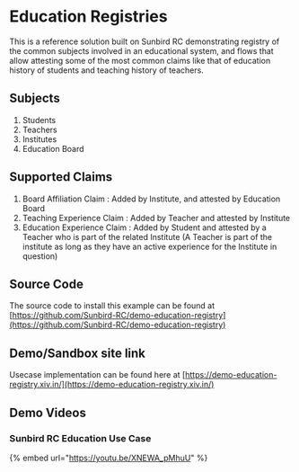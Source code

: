 # Education Registries

This is a reference solution built on Sunbird RC demonstrating registry of the common subjects involved in an educational system, and flows that allow attesting some of the most common claims like that of education history of students and teaching history of teachers.

## Subjects

1. Students
2. Teachers
3. Institutes
4. Education Board

## Supported Claims

1. Board Affiliation Claim : Added by Institute, and attested by Education Board
2. Teaching Experience Claim : Added by Teacher and attested by Institute
3. Education Experience Claim : Added by Student and attested by a Teacher who is part of the related Institute (A Teacher is part of the institute as long as they have an active experience for the Institute in question)

## Source Code

The source code to install this example can be found at [https://github.com/Sunbird-RC/demo-education-registry](https://github.com/Sunbird-RC/demo-education-registry)

## Demo/Sandbox site link

Usecase implementation can be found here at [https://demo-education-registry.xiv.in/](https://demo-education-registry.xiv.in/)

## Demo Videos

### Sunbird RC Education Use Case

{% embed url="https://youtu.be/XNEWA_pMhuU" %}
